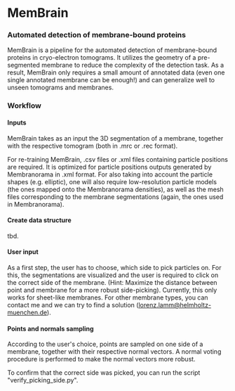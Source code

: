 # MemBrain
### Automated detection of membrane-bound proteins

MemBrain is a pipeline for the automated detection of membrane-bound proteins in cryo-electron tomograms. It utilizes 
the geometry of a pre-segmented membrane to reduce the complexity of the detection task. As a result, MemBrain only requires a small amount of 
annotated data (even one single annotated membrane can be enough!) and can generalize well to unseen tomograms and membranes.

### Workflow
#### Inputs
MemBrain takes as an input the 3D segmentation of a membrane, together with the respective tomogram (both in .mrc or .rec format). 

For re-training MemBrain, .csv files or .xml files containing particle positions are required. It is optimized for particle positions outputs 
generated by Membranorama in .xml format. For also taking into account the particle shapes (e.g. elliptic), one will also require low-resolution particle models 
(the ones mapped onto the Membranorama densities), as well as the mesh files corresponding to the membrane segmentations (again, the ones used in Membranorama).
#### Create data structure
tbd.

#### User input
As a first step, the user has to choose, which side to pick particles on. For this, the segmentations are visualized and the user is required to click on the correct side of the membrane. (Hint: Maximize the distance between point and membrane for a more robust side-picking).
Currently, this only works for sheet-like membranes. For other membrane types, you can contact me and we can try to find a solution (lorenz.lamm@helmholtz-muenchen.de).

#### Points and normals sampling
According to the user's choice, points are sampled on one side of a membrane, together with their respective normal vectors. A normal voting procedure is performed to make the normal vectors more robust.

To confirm that the correct side was picked, you can run the script "verify_picking_side.py".

####


